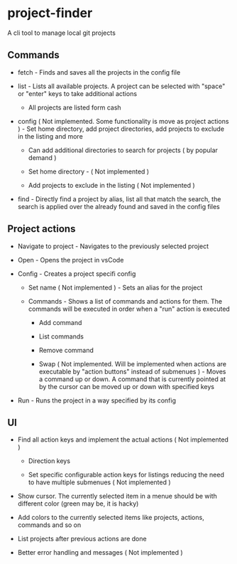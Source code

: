 # project-finder

A cli tool to manage local git projects

## Commands

- fetch - Finds and saves all the projects in the config file

- list - Lists all available projects. A project can be selected with "space" or "enter" keys to take additional actions
  
  - All projects are listed form cash

- config ( Not implemented. Some functionality is move as project actions ) - Set home directory, add project directories, add projects to exclude in the listing and more
  
  - Can add additional directories to search for projects ( by popular demand ) 

  - Set home directory - ( Not implemented )

  - Add projects to exclude in the listing ( Not implemented )

- find - Directly find a project by alias, list all that match the search, the search is applied over the already found and saved in the config files

## Project actions

- Navigate to project - Navigates to the previously selected project 

- Open - Opens the project in vsCode

- Config - Creates a project specifi config  

  - Set name ( Not implemented ) - Sets an alias for the project 

  - Commands - Shows a list of commands and actions for them. The commands will be executed in order when a "run" action is executed

    - Add command

    - List commands

    - Remove command

    - Swap ( Not implemented. Will be implemented when actions are executable by "action buttons" instead of submenues ) - Moves a command up or down. A command that is currently pointed at by the cursor can be moved up or down with specified keys 

- Run - Runs the project in a way specified by its config

## UI

- Find all action keys and implement the actual actions ( Not implemented )  

  - Direction keys

  - Set specific configurable action keys for listings reducing the need to have multiple submenues ( Not implemented ) 

- Show cursor. The currently selected item in a menue should be with different color (green may be, it is hacky)

- Add colors to the currently selected items like projects, actions, commands and so on

- List projects after previous actions are done

- Better error handling and messages ( Not implemented )
